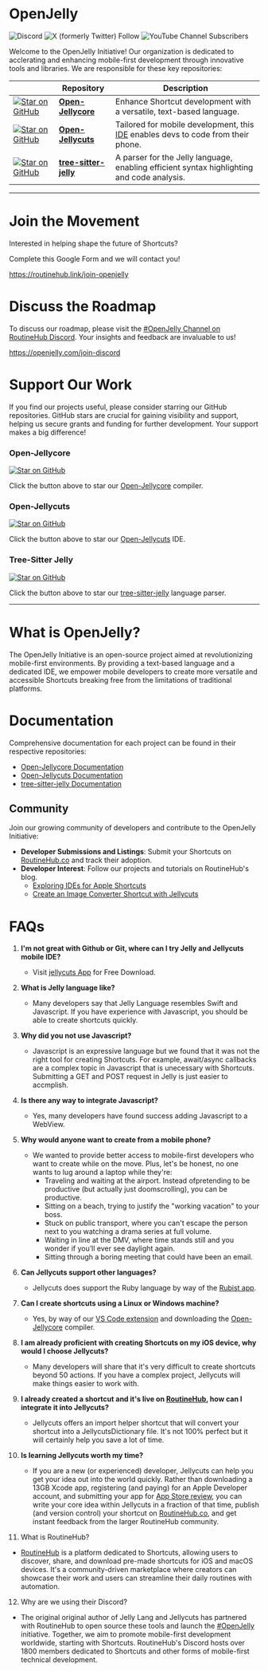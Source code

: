 # OpenJelly 

![Discord](https://img.shields.io/discord/503976650439131183)     ![X (formerly Twitter) Follow](https://img.shields.io/twitter/follow/jellycuts)     ![YouTube Channel Subscribers](https://img.shields.io/youtube/channel/subscribers/UCUXjwdDAsACRbbqIBYb8zNA)     


Welcome to the OpenJelly Initiative! Our organization is dedicated to acclerating and enhancing mobile-first development through innovative tools and libraries. We are responsible for these key repositories:


|       | Repository | Description |
|-------|---------|-------------|
| <a href="https://github.com/OpenJelly/Open-Jellycore" target="_blank"><img src="https://img.shields.io/github/stars/OpenJelly/Open-Jellycore?style=social" alt="Star on GitHub"></a> | **[Open-Jellycore](https://github.com/Jellycuts/Open-Jellycore)** | Enhance Shortcut development with a versatile, text-based language. |
| <a href="https://github.com/OpenJelly/Open-Jellycore" target="_blank"><img src="https://img.shields.io/github/stars/OpenJelly/Open-Jellycuts?style=social" alt="Star on GitHub"></a> | **[Open-Jellycuts](https://github.com/Jellycuts/Open-Jellycuts)** | Tailored for mobile development, this [IDE](https://en.wikipedia.org/wiki/Integrated_development_environment) enables devs to code from their phone. |
|  <a href="https://github.com/OpenJelly/tree-sitter-jelly" target="_blank"><img src="https://img.shields.io/github/stars/OpenJelly/tree-sitter-jelly?style=social" alt="Star on GitHub"></a> | **[tree-sitter-jelly](https://github.com/Jellycuts/tree-sitter-jelly)** | A parser for the Jelly language, enabling efficient syntax highlighting and code analysis. |


---


# Join the Movement

Interested in helping shape the future of Shortcuts? 

Complete this Google Form and we will contact you! 

https://routinehub.link/join-openjelly


# Discuss the Roadmap

To discuss our roadmap, please visit the [#OpenJelly Channel on RoutineHub Discord](https://openjelly.com/join-discord). Your insights and feedback are invaluable to us!


https://openjelly.com/join-discord


# Support Our Work

If you find our projects useful, please consider starring our GitHub repositories. GitHub stars are crucial for gaining visibility and support, helping us secure grants and funding for further development. Your support makes a big difference!

### Open-Jellycore
<!-- GitHub Star Button -->
<a href="https://github.com/OpenJelly/Open-Jellycore" target="_blank">
  <img src="https://img.shields.io/github/stars/OpenJelly/Open-Jellycore?style=social" alt="Star on GitHub">
</a>

Click the button above to star our [Open-Jellycore](https://github.com/OpenJelly/Open-Jellycore) compiler.

### Open-Jellycuts
<!-- GitHub Star Button -->
<a href="https://github.com/OpenJelly/Open-Jellycore" target="_blank"><img src="https://img.shields.io/github/stars/OpenJelly/Open-Jellycuts?style=social" alt="Star on GitHub"></a>

Click the button above to star our [Open-Jellycuts](https://github.com/OpenJelly/Open-Jellycuts) IDE.

### Tree-Sitter Jelly

<!-- GitHub Star Button -->
<a href="https://github.com/OpenJelly/tree-sitter-jelly" target="_blank"><img src="https://img.shields.io/github/stars/OpenJelly/tree-sitter-jelly?style=social" alt="Star on GitHub"></a>

Click the button above to star our [tree-sitter-jelly](https://github.com/OpenJelly/tree-sitter-jelly) language parser.


---


# What is OpenJelly?

The OpenJelly Initiative is an open-source project aimed at revolutionizing mobile-first environments. By providing a text-based language and a dedicated IDE, we empower mobile developers to create more versatile and accessible Shortcuts breaking free from the limitations of traditional platforms.



# Documentation

Comprehensive documentation for each project can be found in their respective repositories:

- [Open-Jellycore Documentation](https://openjelly.github.io/Open-Jellycore/documentation/open_jellycore/)
- [Open-Jellycuts Documentation](https://github.com/Jellycuts/Open-Jellycuts#readme)
- [tree-sitter-jelly Documentation](https://github.com/Jellycuts/tree-sitter-jelly#readme)



## Community

Join our growing community of developers and contribute to the OpenJelly Initiative:

- **Developer Submissions and Listings**: Submit your Shortcuts on [RoutineHub.co](https://routinehub.co?ref=https://github.com/OpenJelly) and track their adoption.
- **Developer Interest**: Follow our projects and tutorials on RoutineHub's blog.
  - [Exploring IDEs for Apple Shortcuts](https://blog.routinehub.co/exploring-ides-for-apple-shortcuts/)
  - [Create an Image Converter Shortcut with Jellycuts](https://blog.routinehub.co/tutorial-to-create-an-image-converter-shortcut-with-jellycuts/)


# FAQs

1. **I'm not great with Github or Git, where can I try Jelly and Jellycuts mobile IDE?**
   - Visit [jellycuts App](https://openjelly.com/ios) for Free Download. 

2. **What is Jelly language like?**
   - Many developers say that Jelly Language resembles Swift and Javascript. If you have experience with Javascript, you should be able to create shortcuts quickly.

3. **Why did you not use Javascript?**
   - Javascript is an expressive language but we found that it was not the right tool for creating Shortcuts. For example, await/async callbacks are a complex topic in Javascript that is unecessary with Shortcuts. Submitting a GET and POST request in Jelly is just easier to accmplish.

4. **Is there any way to integrate Javascript?**
   - Yes, many developers have found success adding Javascript to a WebView.

5. **Why would anyone want to create from a mobile phone?**
   - We wanted to provide better access to mobile-first developers who want to create while on the move. Plus, let's be honest, no one wants to lug around a laptop while they're:
     - Traveling and waiting at the airport. Instead ofpretending to be productive (but actually just doomscrolling), you can be productive.
     - Sitting on a beach, trying to justify the "working vacation" to your boss.
     - Stuck on public transport, where you can't escape the person next to you watching a drama series at full volume.
     - Waiting in line at the DMV, where time stands still and you wonder if you’ll ever see daylight again.
     - Sitting through a boring meeting that could have been an email.

6. **Can Jellycuts support other languages?**
   - Jellycuts does support the Ruby language by way of the [Rubist app](https://rubyist.app?ref=https://github.com/openjelly).

7. **Can I create shortcuts using a Linux or Windows machine?**
   - Yes, by way of our [VS Code extension](https://openjelly.com/vscode) and downloading the [Open-Jellycore](https://github.com/Jellycuts/Open-Jellycore) compiler.

8. **I am already proficient with creating Shortcuts on my iOS device, why would I choose Jellycuts?**
   - Many developers will share that it's very difficult to create shortcuts beyond 50 actions. If you have a complex project, Jellycuts will make things easier to work with.

9. **I already created a shortcut and it's live on [RoutineHub](https://RoutineHub.co?ref=https://github.com/openjelly), how can I integrate it into Jellycuts?**
   - Jellycuts offers an import helper shortcut that will convert your shortcut into a JellycutsDictionary file. It's not 100% perfect but it will certainly help you save a lot of time.

10. **Is learning Jellycuts worth my time?**
    - If you are a new (or experienced) developer, Jellycuts can help you get your idea out into the world quickly. Rather than downloading a 13GB Xcode app, registering (and paying) for an Apple Developer account, and submitting your app for [App Store review](https://www.wired.com/story/developers-revolt-apple-dma/), you can write your core idea within Jellycuts in a fraction of that time, publish (and version control) your shortcut on [RoutineHub.co](https://RoutineHub.co?ref=https://github.co/openjelly), and get instant feedback from the larger RoutineHub community.

11. What is RoutineHub?
  - [RoutineHub](https://routinehub.co?ref=https://github.com/OpenJelly) is a platform dedicated to Shortcuts, allowing users to discover, share, and download pre-made shortcuts for iOS and macOS devices. It's a community-driven marketplace where creators can showcase their work and users can streamline their daily routines with automation.

12. Why are we using their Discord?
  - The original original author of Jelly Lang and Jellycuts has partnered with RoutineHub to open source these tools and launch the [#OpenJelly](https://twitter.com/hashtag/OpenJelly) initiative. Together, we aim to promote mobile-first development worldwide, starting with Shortcuts. RoutineHub's Discord hosts over 1800 members dedicated to Shortcuts and other forms of mobile-first technical development.

